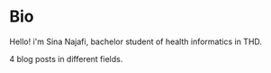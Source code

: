 # Bio

Hello! i'm Sina Najafi, bachelor student of health informatics in THD.

4 blog posts in different fields.
